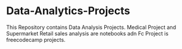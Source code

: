 # Data-Analytics-Projects
This Repository contains Data Analysis Projects.
Medical Project and Supermarket Retail sales analysis are notebooks adn Fc Project is freecodecamp projects.
